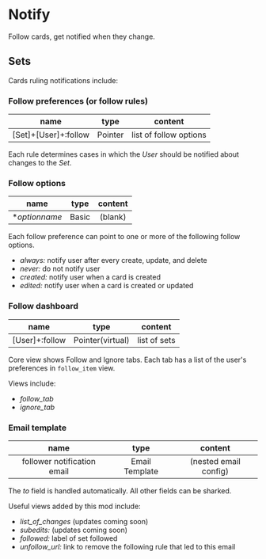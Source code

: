 # Notify

Follow cards, get notified when they change.

## Sets

Cards ruling notifications include:

### Follow preferences (or follow rules)
| name | type | content |
|:----:|:----:|:-------:|
| [Set]+[User]+:follow | Pointer |list of follow options|

Each rule determines cases in which the _User_ should be notified about changes to the _Set_.

### Follow options
| name | type | content |
|:----:|:----:|:-------:|
|\*_optionname_| Basic | (blank)

Each follow preference can point to one or more of the following follow options.

- _always:_ notify user after every create, update, and delete 
- _never:_ do not notify user
- _created:_ notify user when a card is created
- _edited:_ notify user when a card is created or updated

### Follow dashboard
| name | type | content |
|:----:|:----:|:-------:|
|[User]+:follow|Pointer(virtual)|list of sets

Core view shows Follow and Ignore tabs.  Each tab has a list of the 
user's preferences in `follow_item` view.

Views include:
- _follow_tab_
- _ignore_tab_

### Email template
| name | type | content |
|:----:|:----:|:-------:|
|follower notification email|Email Template|(nested email config)|

The _to_ field is handled automatically. All other fields can be sharked.

Useful views added by this mod include:

- _list_of_changes_ (updates coming soon)
- _subedits:_ (updates coming soon)
- _followed:_ label of set followed
- _unfollow_url:_ link to remove the following rule that led to this email

